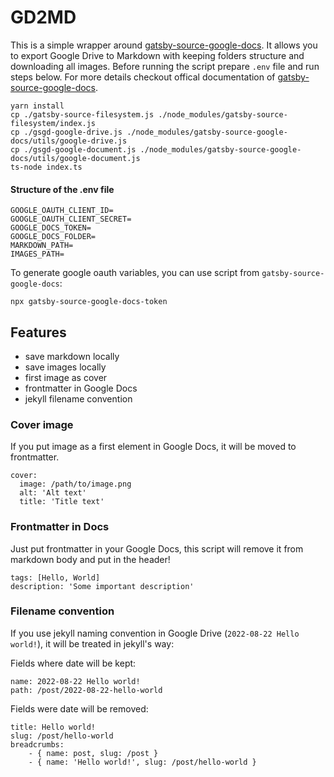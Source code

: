 # GD2MD

This is a simple wrapper around [gatsby-source-google-docs](https://github.com/cedricdelpoux/gatsby-source-google-docs). It allows you to export Google Drive to Markdown with keeping folders structure and downloading all images. Before running the script prepare `.env` file and run steps below. For more details checkout offical documentation of [gatsby-source-google-docs](https://github.com/cedricdelpoux/gatsby-source-google-docs).

```
yarn install
cp ./gatsby-source-filesystem.js ./node_modules/gatsby-source-filesystem/index.js
cp ./gsgd-google-drive.js ./node_modules/gatsby-source-google-docs/utils/google-drive.js
cp ./gsgd-google-document.js ./node_modules/gatsby-source-google-docs/utils/google-document.js
ts-node index.ts
```

#### Structure of the .env file
```
GOOGLE_OAUTH_CLIENT_ID=
GOOGLE_OAUTH_CLIENT_SECRET=
GOOGLE_DOCS_TOKEN=
GOOGLE_DOCS_FOLDER=
MARKDOWN_PATH=
IMAGES_PATH=
```
To generate google oauth variables, you can use script from `gatsby-source-google-docs`:
```
npx gatsby-source-google-docs-token
```
## Features
- save markdown locally
- save images locally
- first image as cover
- frontmatter in Google Docs
- jekyll filename convention

### Cover image
If you put image as a first element in Google Docs, it will be moved to frontmatter.
```
cover:
  image: /path/to/image.png
  alt: 'Alt text'
  title: 'Title text'
```

### Frontmatter in Docs
Just put frontmatter in your Google Docs, this script will remove it from markdown body and put in the header!
```
tags: [Hello, World]
description: 'Some important description'
```

### Filename convention
If you use jekyll naming convention in Google Drive (`2022-08-22 Hello world!`), it will be treated in jekyll's way:

Fields where date will be kept:
```
name: 2022-08-22 Hello world!
path: /post/2022-08-22-hello-world
```

Fields were date will be removed:
```
title: Hello world!
slug: /post/hello-world
breadcrumbs: 
    - { name: post, slug: /post }
    - { name: 'Hello world!', slug: /post/hello-world }
```
